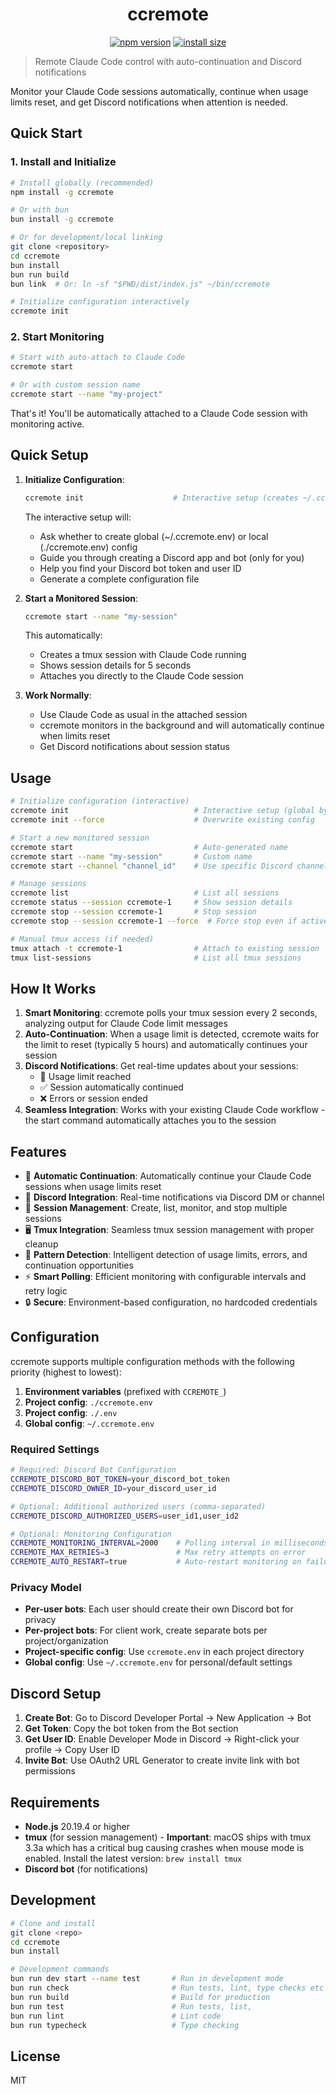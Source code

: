 <div align="center">
    <h1>ccremote</h1>
</div>

<p align="center">
    <a href="https://npmjs.com/package/ccremote"><img src="https://img.shields.io/npm/v/ccremote?color=yellow" alt="npm version" /></a>
    <a href="https://packagephobia.com/result?p=ccremote"><img src="https://packagephobia.com/badge?p=ccremote" alt="install size" /></a>
</p>

> Remote Claude Code control with auto-continuation and Discord notifications

Monitor your Claude Code sessions automatically, continue when usage limits reset, and get Discord notifications when attention is needed.

## Quick Start

### 1. Install and Initialize

```bash
# Install globally (recommended)
npm install -g ccremote

# Or with bun
bun install -g ccremote

# Or for development/local linking
git clone <repository>
cd ccremote
bun install
bun run build
bun link  # Or: ln -sf "$PWD/dist/index.js" ~/bin/ccremote

# Initialize configuration interactively
ccremote init
```

### 2. Start Monitoring

```bash
# Start with auto-attach to Claude Code
ccremote start

# Or with custom session name  
ccremote start --name "my-project"
```

That's it! You'll be automatically attached to a Claude Code session with monitoring active.

## Quick Setup

1. **Initialize Configuration**:
   ```bash
   ccremote init                    # Interactive setup (creates ~/.ccremote.env by default)
   ```
   
   The interactive setup will:
   - Ask whether to create global (~/.ccremote.env) or local (./ccremote.env) config
   - Guide you through creating a Discord app and bot (only for you)
   - Help you find your Discord bot token and user ID
   - Generate a complete configuration file

2. **Start a Monitored Session**:
   ```bash
   ccremote start --name "my-session"
   ```
   This automatically:
   - Creates a tmux session with Claude Code running
   - Shows session details for 5 seconds
   - Attaches you directly to the Claude Code session

3. **Work Normally**:
   - Use Claude Code as usual in the attached session
   - ccremote monitors in the background and will automatically continue when limits reset
   - Get Discord notifications about session status

## Usage

```bash
# Initialize configuration (interactive)
ccremote init                            # Interactive setup (global by default)
ccremote init --force                    # Overwrite existing config

# Start a new monitored session
ccremote start                           # Auto-generated name
ccremote start --name "my-session"       # Custom name
ccremote start --channel "channel_id"    # Use specific Discord channel

# Manage sessions
ccremote list                            # List all sessions
ccremote status --session ccremote-1     # Show session details
ccremote stop --session ccremote-1       # Stop session
ccremote stop --session ccremote-1 --force  # Force stop even if active

# Manual tmux access (if needed)
tmux attach -t ccremote-1                # Attach to existing session
tmux list-sessions                       # List all tmux sessions
```

## How It Works

1. **Smart Monitoring**: ccremote polls your tmux session every 2 seconds, analyzing output for Claude Code limit messages
2. **Auto-Continuation**: When a usage limit is detected, ccremote waits for the limit to reset (typically 5 hours) and automatically continues your session
3. **Discord Notifications**: Get real-time updates about your sessions:
   - 🚫 Usage limit reached
   - ✅ Session automatically continued
   - ❌ Errors or session ended
4. **Seamless Integration**: Works with your existing Claude Code workflow - the start command automatically attaches you to the session

## Features

- 🔄 **Automatic Continuation**: Automatically continue your Claude Code sessions when usage limits reset
- 💬 **Discord Integration**: Real-time notifications via Discord DM or channel
- 📱 **Session Management**: Create, list, monitor, and stop multiple sessions
- 🖥️ **Tmux Integration**: Seamless tmux session management with proper cleanup
- 🎯 **Pattern Detection**: Intelligent detection of usage limits, errors, and continuation opportunities
- ⚡ **Smart Polling**: Efficient monitoring with configurable intervals and retry logic
- 🔒 **Secure**: Environment-based configuration, no hardcoded credentials

## Configuration

ccremote supports multiple configuration methods with the following priority (highest to lowest):

1. **Environment variables** (prefixed with `CCREMOTE_`)
2. **Project config**: `./ccremote.env` 
3. **Project config**: `./.env`
4. **Global config**: `~/.ccremote.env`

### Required Settings

```bash
# Required: Discord Bot Configuration  
CCREMOTE_DISCORD_BOT_TOKEN=your_discord_bot_token
CCREMOTE_DISCORD_OWNER_ID=your_discord_user_id

# Optional: Additional authorized users (comma-separated)
CCREMOTE_DISCORD_AUTHORIZED_USERS=user_id1,user_id2

# Optional: Monitoring Configuration
CCREMOTE_MONITORING_INTERVAL=2000    # Polling interval in milliseconds
CCREMOTE_MAX_RETRIES=3               # Max retry attempts on error  
CCREMOTE_AUTO_RESTART=true           # Auto-restart monitoring on failure
```

### Privacy Model

- **Per-user bots**: Each user should create their own Discord bot for privacy
- **Per-project bots**: For client work, create separate bots per project/organization
- **Project-specific config**: Use `ccremote.env` in each project directory
- **Global config**: Use `~/.ccremote.env` for personal/default settings

## Discord Setup

1. **Create Bot**: Go to Discord Developer Portal → New Application → Bot
2. **Get Token**: Copy the bot token from the Bot section  
3. **Get User ID**: Enable Developer Mode in Discord → Right-click your profile → Copy User ID
4. **Invite Bot**: Use OAuth2 URL Generator to create invite link with bot permissions

## Requirements

- **Node.js** 20.19.4 or higher
- **tmux** (for session management) - **Important**: macOS ships with tmux 3.3a which has a critical bug causing crashes when mouse mode is enabled. Install the latest version: `brew install tmux`
- **Discord bot** (for notifications)

## Development

```bash
# Clone and install
git clone <repo>
cd ccremote
bun install

# Development commands
bun run dev start --name test       # Run in development mode
bun run check                       # Run tests, lint, type checks etc
bun run build                       # Build for production
bun run test                        # Run tests, list,
bun run lint                        # Lint code
bun run typecheck                   # Type checking
```

## License

MIT